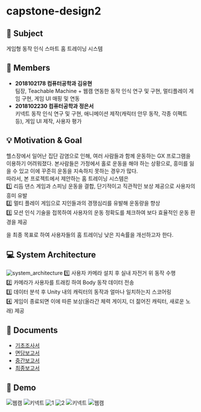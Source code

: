 # capstone-design2
:key: Subject
---
게임형 동작 인식 스마트 홈 트레이닝 시스템

:raising_hand: Members
---
* **2018102178 컴퓨터공학과 김유현**
<br>팀장, Teachable Machine + 웹캠 연동한 동작 인식 연구 및 구현, 멀티플레이 게임 구현, 게임 UI 매핑 및 연동
* **2018102230 컴퓨터공학과 정은서** 
<br>키넥트 동작 인식 연구 및 구현, 애니메이션 제작(캐릭터 안무 동작, 각종 이펙트 등), 게임 UI 제작, 사용자 평가

:bulb: Motivation & Goal
---
헬스장에서 일어난 집단 감염으로 인해, 여러 사람들과 함께 운동하는 GX 프로그램을 이용하기 어려워졌다. 본사람들은 가정에서 홀로 운동을 해야 하는 상황으로, 흥미를 잃을 수 있고 이에 꾸준히 운동을 지속하지 못하는 경우가 많다.<br>
따라서, 본 프로젝트에서 제안하는 홈 트레이닝 시스템은<br>
:one: 리듬 댄스 게임과 스피닝 운동을 결합, 단기적이고 직관적인 보상 제공으로 사용자의 흥미 유발 <br>
:two: 멀티 플레이 게임으로 지인들과의 경쟁심리를 유발해 운동량을 향상 <br>
3️⃣ 모션 인식 기술을 접목하여 사용자의 운동 정확도를 체크하여 보다 효율적인 운동 환경을 제공<br>

을 최종 목표로 하여 사용자들의 홈 트레이닝 낮은 지속률을 개선하고자 한다.

:computer: System Architecture
---
![system_architecture](https://user-images.githubusercontent.com/37354574/146490587-37bafcb9-f215-49ae-8842-c9bad477c07e.png)
:one: 사용자 카메라 설치 후 실내 자전거 위 동작 수행 <br>
:two: 카메라가 사용자를 트래킹 하여 Body 동작 데이터 전송 <br>
:three: 데이터 분석 후 Unity 내의 캐릭터의 동작과 얼마나 일치하는지 스코어링 <br>
:four: 게임이 종료되면 이에 따른 보상(올라간 체력 게이지, 더 젊어진 캐릭터, 새로운 노래) 제공 <br>


:page_facing_up: Documents
---
* [기초조사서](https://github.com/youhyeoneee/capstone-design2/tree/main/docu/%EA%B8%B0%EC%B4%88%EC%A1%B0%EC%82%AC%EC%84%9C)
* [면담보고서](https://github.com/youhyeoneee/capstone-design2/tree/main/docu/%EB%A9%B4%EB%8B%B4%ED%99%95%EC%9D%B8%EC%84%9C)
* [중간보고서](https://github.com/youhyeoneee/capstone-design2/tree/main/docu/%EC%A4%91%EA%B0%84%EB%B3%B4%EA%B3%A0%EC%84%9C)
* [최종보고서](https://github.com/youhyeoneee/capstone-design2/tree/main/docu/%EC%B5%9C%EC%A2%85%EB%B3%B4%EA%B3%A0%EC%84%9C)

📸 Demo
---
![웹캠](https://user-images.githubusercontent.com/37354574/146492611-c91e6ec5-a27f-494a-8360-b3432da97af8.gif)
![키넥트](https://user-images.githubusercontent.com/37354574/146492382-f37cac79-34b0-4fda-afd3-b0c4b273ecb5.gif)
![1](https://user-images.githubusercontent.com/37354574/146493636-8309031a-5570-4b41-8e5b-d85c3a9c5031.jpg)
![2](https://user-images.githubusercontent.com/37354574/146493676-4a068544-76cf-4ab5-ae53-a0206ca575c0.jpg)
![키넥트](https://user-images.githubusercontent.com/37354574/146492030-7720e4e6-7d10-4f0e-a674-0e4534042ba4.gif)
![웹캠](https://user-images.githubusercontent.com/37354574/146492095-55771ee9-61a8-4463-a591-ce5675dffe80.gif)

